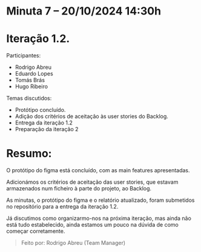 # Minuta 7 – 20/10/2024 14:30h 

 

# Iteração 1.2. 

 

Participantes: 

- Rodrigo Abreu 
- Eduardo Lopes 
- Tomás Brás 
- Hugo Ribeiro 

 

Temas discutidos: 
    
- Protótipo concluído.
- Adição dos critérios de aceitação às user stories do Backlog.
- Entrega da iteração 1.2  
- Preparação da iteração 2


# Resumo: 

  O protótipo do figma está concluído, com as main features apresentadas. 

  Adicionámos os critérios de aceitação das user stories, que estavam armazenados num ficheiro à parte do projeto, ao Backlog. 

  As minutas, o protótipo do figma e o relatório atualizado, foram submetidos no repositório para a entrega da iteração 1.2. 

  Já discutimos como organizarmo-nos na próxima iteração, mas ainda não está tudo estabelecido, ainda estamos um pouco na dúvida de como começar corretamente. 

 



> Feito por: Rodrigo Abreu (Team Manager) 
